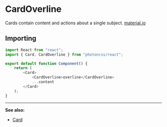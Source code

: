 # CardOverline
Cards contain content and actions about a single subject. [material.io](https://material.io/components/cards)

## Importing

```js hl_lines="2 7"
import React from "react";
import { Card, CardOverline } from "photoncss/react";

export default function Component() {
	return (
		<Card>
			<CardOverline>overline</CardOverline>
			...content
		</Card>
	);
}
```

***
**See also:**

* [Card](../card/)
